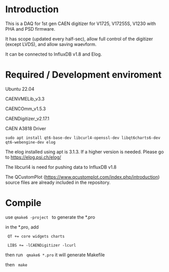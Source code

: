 # Introduction

This is a DAQ for 1st gen CAEN digitizer for V1725, V17255S, V1230 with PHA and PSD firmware.

It has scope (updated every half-sec), allow full control of the digitizer (except LVDS), and allow saving waevform.

It can be connected to InfluxDB v1.8 and Elog.

# Required / Development enviroment

Ubuntu 22.04

CAENVMELib_v3.3

CAENCOmm_v1.5.3

CAENDigitizer_v2.17.1

CAEN A3818 Driver

`sudo apt install qt6-base-dev libcurl4-openssl-dev libqt6charts6-dev qt6-webengine-dev elog`

The elog installed using apt is 3.1.3. If a higher version is needed. Please go to https://elog.psi.ch/elog/

The libcurl4 is need for pushing data to InfluxDB v1.8

The QCustomPlot (https://www.qcustomplot.com/index.php/introduction) source files are already included in the repository.

# Compile

use `qmake6 -project ` to generate the *.pro

in the *.pro, add 

` QT += core widgets charts`

` LIBS += -lCAENDigitizer -lcurl`

then run ` qmake6 *.pro` it will generate Makefile

then  ` make`